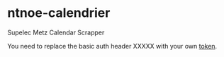 # ntnoe-calendrier
Supelec Metz Calendar Scrapper

You need to replace the basic auth header XXXXX with your own [token](https://www.blitter.se/utils/basic-authentication-header-generator/).
